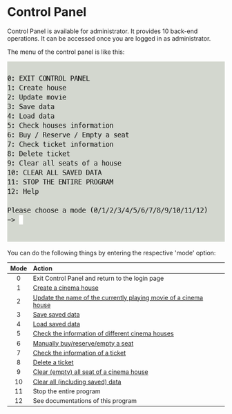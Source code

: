 # Control Panel

Control Panel is available for administrator. It provides 10 back-end operations.
It can be accessed once you are logged in as administrator.

The menu of the control panel is like this:

![Screenshot of the Control Panel Menu](../images/docs/control_panel_menu.png)

You can do the following things by entering the respective 'mode' option:

| Mode | Action                                                                       |
|:----:|:-----------------------------------------------------------------------------|
|  0   | Exit Control Panel and return to the login page                              |
|  1   | [Create a cinema house](house.md)                                            |
|  2   | [Update the name of the currently playing movie of a cinema house](house.md) |
|  3   | [Save saved data](dataStorage.md)                                            |
|  4   | [Load saved data](dataStorage.md)                                            |
|  5   | [Check the information of different cinema houses](house.md)                 |
|  6   | [Manually buy/reserve/empty a seat](userBuySeat.md)                          |
|  7   | [Check the information of a ticket](ticket.md)                               |
|  8   | [Delete a ticket](ticket.md)                                                 |
|  9   | [Clear (empty) all seat of a cinema house](house.md)                         |
|  10  | [Clear all (including saved) data](dataStorage.md)                           |
|  11  | Stop the entire program                                                      |
|  12  | See documentations of this program                                           |

